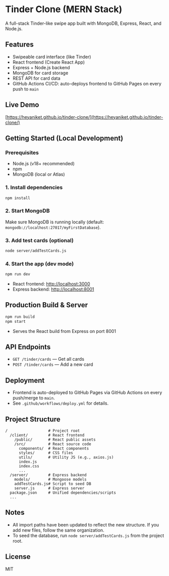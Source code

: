 # Tinder Clone (MERN Stack)

A full-stack Tinder-like swipe app built with MongoDB, Express, React, and Node.js.

## Features
- Swipeable card interface (like Tinder)
- React frontend (Create React App)
- Express + Node.js backend
- MongoDB for card storage
- REST API for card data
- GitHub Actions CI/CD: auto-deploys frontend to GitHub Pages on every push to `main`

## Live Demo
[https://heyaniket.github.io/tinder-clone/](https://heyaniket.github.io/tinder-clone/)

## Getting Started (Local Development)

### Prerequisites
- Node.js (v18+ recommended)
- npm
- MongoDB (local or Atlas)

### 1. Install dependencies
```bash
npm install
```

### 2. Start MongoDB
Make sure MongoDB is running locally (default: `mongodb://localhost:27017/myFirstDatabase`).

### 3. Add test cards (optional)
```bash
node server/addTestCards.js
```

### 4. Start the app (dev mode)
```bash
npm run dev
```
- React frontend: [http://localhost:3000](http://localhost:3000)
- Express backend: [http://localhost:8001](http://localhost:8001)

## Production Build & Server
```bash
npm run build
npm start
```
- Serves the React build from Express on port 8001

## API Endpoints
- `GET /tinder/cards` — Get all cards
- `POST /tinder/cards` — Add a new card

## Deployment
- Frontend is auto-deployed to GitHub Pages via GitHub Actions on every push/merge to `main`.
- See `.github/workflows/deploy.yml` for details.

## Project Structure
```
/                  # Project root
  /client/         # React frontend
    /public/       # React public assets
    /src/          # React source code
      components/  # React components
      styles/      # CSS files
      utils/       # Utility JS (e.g., axios.js)
      index.js
      index.css
      ...
  /server/         # Express backend
    models/        # Mongoose models
    addTestCards.js# Script to seed DB
    server.js      # Express server
  package.json     # Unified dependencies/scripts
  ...
```

## Notes
- All import paths have been updated to reflect the new structure. If you add new files, follow the same organization.
- To seed the database, run `node server/addTestCards.js` from the project root.

## License
MIT
